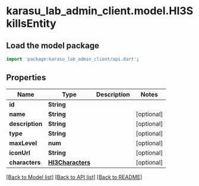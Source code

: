 # karasu_lab_admin_client.model.HI3SkillsEntity

## Load the model package
```dart
import 'package:karasu_lab_admin_client/api.dart';
```

## Properties
Name | Type | Description | Notes
------------ | ------------- | ------------- | -------------
**id** | **String** |  | 
**name** | **String** |  | [optional] 
**description** | **String** |  | [optional] 
**type** | **String** |  | [optional] 
**maxLevel** | **num** |  | [optional] 
**iconUrl** | **String** |  | [optional] 
**characters** | [**HI3Characters**](HI3Characters.md) |  | [optional] 

[[Back to Model list]](../README.md#documentation-for-models) [[Back to API list]](../README.md#documentation-for-api-endpoints) [[Back to README]](../README.md)


